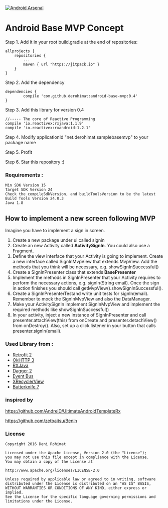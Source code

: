 [![Android Arsenal](https://img.shields.io/badge/Android%20Arsenal-Android%20Base%20MVP%20Concept-blue.svg?style=flat)](https://android-arsenal.com/details/1/4213)

# Android Base MVP Concept

Step 1. Add it in your root build.gradle at the end of repositories:

	allprojects {
		repositories {
			...
			maven { url "https://jitpack.io" }
		}
	}

Step 2. Add the dependency

	dependencies {
	        compile 'com.github.derohimat:android-base-mvp:0.4'
	}

Step 3. Add this library for version 0.4

	//----- The core of Reactive Programming
    compile 'io.reactivex:rxjava:1.1.9'
    compile 'io.reactivex:rxandroid:1.2.1'

Step 4. Modify applicationId "net.derohimat.samplebasemvp" to your package name

Step 5. Profit

Step 6. Star this repository :)

### Requirements :
	Min SDK Version 15
	Target SDK Version 24
	Check the compileSdkVersion, and buildToolsVersion to be the latest
	Build Tools Version 24.0.3
	Java 1.8
	
## How to implement a new screen following MVP

Imagine you have to implement a sign in screen.

1. Create a new package under ui called signin
2. Create an new Activity called **ActivitySignIn**. You could also use a Fragment.
3. Define the view interface that your Activity is going to implement. Create a new interface called SignInMvpView that extends MvpView. Add the methods that you think will be necessary, e.g. showSignInSuccessful()
4. Create a SignInPresenter class that extends **BasePresenter<SignInMvpView>**
5. Implement the methods in SignInPresenter that your Activity requires to perform the necessary actions, e.g. signIn(String email). Once the sign in action finishes you should call getMvpView().showSignInSuccessful().
6. Create a SignInPresenterTestand write unit tests for signIn(email). Remember to mock the SignInMvpView and also the DataManager.
7. Make your ActivitySignIn implement SignInMvpView and implement the required methods like showSignInSuccessful()
8. In your activity, inject a new instance of SignInPresenter and call presenter.attachView(this) from onCreate and presenter.detachView() from onDestroy(). Also, set up a click listener in your button that calls presenter.signIn(email).



### Used Library from :
  - [Retrofit 2](http://square.github.io/retrofit/)
  - [OkHTTP 3](http://square.github.io/okhttp/)
  - [RXJava](https://github.com/ReactiveX/RxJava)
  - [Dagger 2](http://google.github.io/dagger/)
  - [Event Bus](https://github.com/greenrobot/EventBus)
  - [XRecyclerView](https://github.com/jianghejie/XRecyclerView)
  - [Butterknife 7](https://github.com/JakeWharton/butterknife)


### inspired by

https://github.com/AndreiD/UltimateAndroidTemplateRx

https://github.com/zetbaitsu/Benih


### License
    Copyright 2016 Deni Rohimat
    
    Licensed under the Apache License, Version 2.0 (the "License");
    you may not use this file except in compliance with the License.
    You may obtain a copy of the License at

    http://www.apache.org/licenses/LICENSE-2.0
    
    Unless required by applicable law or agreed to in writing, software
    distributed under the License is distributed on an "AS IS" BASIS,
    WITHOUT WARRANTIES OR CONDITIONS OF ANY KIND, either express or implied.
    See the License for the specific language governing permissions and
    limitations under the License.
